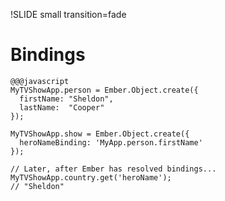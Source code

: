!SLIDE small transition=fade
# Bindings

    @@@javascript
    MyTVShowApp.person = Ember.Object.create({
      firstName: "Sheldon",
      lastName:  "Cooper"
    });

    MyTVShowApp.show = Ember.Object.create({
      heroNameBinding: 'MyApp.person.firstName'
    });

    // Later, after Ember has resolved bindings...
    MyTVShowApp.country.get('heroName');
    // "Sheldon"

